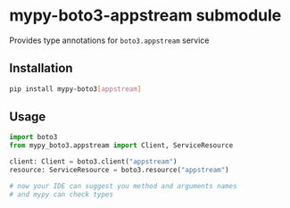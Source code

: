# mypy-boto3-appstream submodule

Provides type annotations for `boto3.appstream` service

## Installation

```bash
pip install mypy-boto3[appstream]
```

## Usage

```python
import boto3
from mypy_boto3.appstream import Client, ServiceResource

client: Client = boto3.client("appstream")
resource: ServiceResource = boto3.resource("appstream")

# now your IDE can suggest you method and arguments names
# and mypy can check types
```

